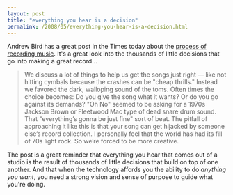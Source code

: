 ```yaml
---
layout: post
title: "everything you hear is a decision"
permalink: /2008/05/everything-you-hear-is-a-decision.html
---
```


<p>Andrew Bird has a great post in the Times today about the <a href="http://measureformeasure.blogs.nytimes.com/2008/05/11/cheap-thrills/">process of recording music</a>.  It's a great look into the thousands of little decisions that go into making a great record...</p>

<blockquote>
  <p>We discuss a lot of things to help us get the songs just right — like not hitting cymbals because the crashes can be "cheap thrills." Instead we favored the dark, walloping sound of the toms. Often times the choice becomes: Do you give the song what it wants? Or do you go against its demands? "Oh No" seemed to be asking for a 1970s Jackson Brown or Fleetwood Mac type of dead snare drum sound. That "everything’s gonna be just fine" sort of beat. The pitfall of approaching it like this is that your song can get hijacked by someone else’s record collection. I personally feel that the world has had its fill of 70s light rock. So we’re forced to be more creative.</p>
</blockquote>

<p>The post is a great reminder that everything you hear that comes out of a studio is the result of thousands of little decisions that build on top of one another.  And that when the technology affords you the ability to do <em>anything you want</em>, you need a strong vision and sense of purpose to guide what you're doing.</p>




